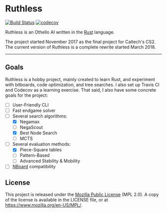 Ruthless
========

[![Build Status](https://travis-ci.org/ejaszewski/ruthless.svg?branch=master)](https://travis-ci.org/ejaszewski/ruthless)
[![codecov](https://codecov.io/gh/ejaszewski/ruthless/branch/master/graph/badge.svg)](https://codecov.io/gh/ejaszewski/ruthless)

Ruthless is an Othello AI written in the [Rust] language.

The project started November 2017 as the final project for Caltech's CS2. The
current version of Ruthless is a complete rewrite started March 2018.

---

Goals
-----

Ruthless is a hobby project, mainly created to learn Rust, and experiment with
bitboards, code optimization, and tree searches. I also set up Travis CI and
Codecov as a learning exercise. That said, I also have some concrete goals for
the project:

- [ ] User-Friendly CLI
- [ ] Fast endgame solver
- [ ] Several search algorithms:
  - [x] Negamax
  - [ ] NegaScout
  - [x] Best Node Search
  - [ ] MCTS
- [ ] Several evaluation methods:
  - [x] Piece-Square tables
  - [ ] Pattern-Based
  - [ ] Advanced Stability & Mobility
- [ ] [NBoard](http://www.orbanova.com/nboard/) compatibility

License
-------

This project is released under the [Mozilla Public License](https://www.mozilla.org/en-US/MPL/) (MPL 2.0). A copy of the license is available in the LICENSE file, or at <https://www.mozilla.org/en-US/MPL/>.

[Rust]: https://www.rust-lang.org
